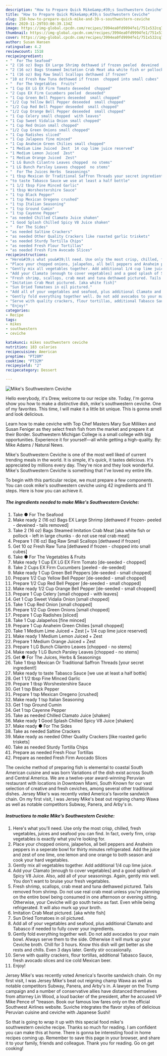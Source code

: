 ```yaml
---
description: "How to Prepare Quick Mike&amp;#39;s Southwestern Ceviche"
title: "How to Prepare Quick Mike&amp;#39;s Southwestern Ceviche"
slug: 158-how-to-prepare-quick-mike-and-39-s-southwestern-ceviche
date: 2020-11-29T03:00:39.134Z
image: https://img-global.cpcdn.com/recipes/3994ea0fd9994fe1/751x532cq70/mikes-southwestern-ceviche-recipe-main-photo.jpg
thumbnail: https://img-global.cpcdn.com/recipes/3994ea0fd9994fe1/751x532cq70/mikes-southwestern-ceviche-recipe-main-photo.jpg
cover: https://img-global.cpcdn.com/recipes/3994ea0fd9994fe1/751x532cq70/mikes-southwestern-ceviche-recipe-main-photo.jpg
author: Susan Hansen
ratingvalue: 4.2
reviewcount: 1518
recipeingredient:
- "  For The Seafood"
- "2 (16 oz) Bags EX Large Shrimp dethawed if frozen peeled  deveined  tails removed"
- "2 (16 oz) Bags Steamed Imitation Crab Meat aka white fish or pollock  left in large chunks  do not use real crab meat"
- "1 (16 oz) Bag Raw Small Scallops dethawed if frozen"
- "10 oz Fresh Raw Tuna dethawed if frozen  chopped into small cubes"
- "  For The Vegetables  Fruits"
- "1 Cup EX LG EX Firm Tomato deseeded  chopped"
- "2 Cups EX Firm Cucumbers peeled  deseeded"
- "1 Cup Green Bell Peppers deseeded  small chopped"
- "1/2 Cup Yellow Bell Pepper deseeded  small chopped"
- "1/2 Cup Red Bell Pepper deseeded  small chopped"
- "1/2 Cup Orange Bell Pepper deseeded  small chopped"
- "1 Cup Celery small chopped  with leaves"
- "1 Cup Sweet Vidalia Onion small chopped"
- "1 Cup Red Onion small chopped"
- "1/2 Cup Green Onions small chopped"
- "1 Cup Radishes sliced"
- "1 Cup Jalapeos fine minced"
- "1 Cup Anaheim Green Chilies small chopped"
- "1 Medium Lime Juiced  Zest  14 cup lime juice reserved"
- "1 Medium Lemon Juiced  Zest"
- "1 Medium Orange Juiced  Zest"
- "1 LG Bunch Cilantro Leaves chopped  no stems"
- "1 LG Bunch Parsley Leaves chopped  no stems"
- "  For The Juices Herbs  Seasonings"
- "1 tbsp Mexican Or Traditional Saffron Threads your secret ingredient"
- "to taste Tabasco Sauce we use at least a half bottle"
- "1 1/2 tbsp Fine Minced Garlic"
- "1 tbsp Worshestershire Sauce"
- "1 tsp Black Pepper"
- "1 tsp Mexican Oregeno crushed"
- "1 tsp Italian Seasoning"
- "1 tsp Ground Cumin"
- "1 tsp Cayenne Pepper"
- "as needed Chilled Clamato Juice shaken"
- "1 Good Splash Chilled Spicy V8 Juice shaken"
- "  For The Sides"
- "as needed Saltine Crackers"
- "as needed Other Quality Crackers like roasted garlic triskets"
- "as needed Sturdy Tortilla Chips"
- "as needed Fresh Flour Tortillas"
- "as needed Fresh Firm Avocado Slices"
recipeinstructions:
- "Here&#39;s what you&#39;ll need. Use only the most crisp, chilled, fresh vegetables, juices and seafood you can find. In fact, overly firm, crisp vegetables is exactly what you&#39;re looking for."
- "Place your chopped onions, jalapeños, all bell peppers and Anaheim peppers in a seperate bowl for thirty minutes refrigerated. Add the juice and zest of one lime, one lemon and one orange to both season and cook your hard vegetables."
- "Gently mix all vegetables together. Add additional 1/4 cup lime juice."
- "Add your Clamato [enough to cover vegetables] and a good splash of Spicy V8 Juice. Also, add all of your seasonings. Again, gently mix well. You don&#39;t want to bruise your fresh vegetables."
- "Fresh shrimp, scallops, crab meat and tuna dethawed pictured. Tails removed from shrimp. Do not use real crab meat unless you&#39;re planning on the entire bowl being consumed in one afternoon or evening sitting. Otherwise, your Ceviche will go south twice as fast. Even while being refrigerated. It will also murk up your broth."
- "Imitation Crab Meat pictured. [aka white fish]"
- "Sun Dried Tomatoes in oil pictured."
- "Add all of your vegetables and seafood, plus additional Clamato and Tabasco if needed to fully cover your ingredients."
- "Gently fold everything together well. Do not add avocados to your main bowl. Always serve them to the side. Otherwise it will murk up your Ceviche broth. Chill for 3 hours. Know this dish will get better as she rests and chills. Even 3 days later. Gently stir occasionally."
- "Serve with quality crackers, flour tortillas, additional Tabasco Sauce, fresh avocado slices and ice cold Mexican beer."
- "Enjoy!"
categories:
- Recipe
tags:
- mikes
- southwestern
- ceviche

katakunci: mikes southwestern ceviche 
nutrition: 183 calories
recipecuisine: American
preptime: "PT28M"
cooktime: "PT32M"
recipeyield: "2"
recipecategory: Dessert

---
```



![Mike&#39;s Southwestern Ceviche](https://img-global.cpcdn.com/recipes/3994ea0fd9994fe1/751x532cq70/mikes-southwestern-ceviche-recipe-main-photo.jpg)

Hello everybody, it's Drew, welcome to our recipe site. Today, I'm gonna show you how to make a distinctive dish, mike&#39;s southwestern ceviche. One of my favorites. This time, I will make it a little bit unique. This is gonna smell and look delicious.

Learn how to make ceviche with Top Chef Masters Mary Sue Milliken and Susan Feniger as they select fresh fish from the market and prepare it at their Border. Southwestern Michigan College is a small college with big opportunities. Experience it for yourself—all while getting a high-quality. By: Mike Adams / Natural News.

Mike&#39;s Southwestern Ceviche is one of the most well liked of current trending meals in the world. It is simple, it's quick, it tastes delicious. It's appreciated by millions every day. They're nice and they look wonderful. Mike&#39;s Southwestern Ceviche is something that I've loved my entire life.


To begin with this particular recipe, we must prepare a few components. You can cook mike&#39;s southwestern ceviche using 42 ingredients and 11 steps. Here is how you can achieve it.

<!--inarticleads1-->

##### The ingredients needed to make Mike&#39;s Southwestern Ceviche:

1. Take  ● For The Seafood
1. Make ready 2 (16 oz) Bags EX Large Shrimp [dethawed if frozen- peeled - deveined - tails removed]
1. Take 2 (16 oz) Bags Steamed Imitation Crab Meat [aka white fish or pollock - left in large chunks - do not use real crab meat]
1. Prepare 1 (16 oz) Bag Raw Small Scallops [dethawed if frozen]
1. Get 10 oz Fresh Raw Tuna [dethawed if frozen - chopped into small cubes]
1. Take  ● For The Vegetables &amp; Fruits
1. Make ready 1 Cup EX LG EX Firm Tomato [de-seeded - chopped]
1. Take 2 Cups EX Firm Cucumbers [peeled - de-seeded]
1. Make ready 1 Cup Green Bell Peppers [de-seeded - small chopped]
1. Prepare 1/2 Cup Yellow Bell Pepper [de-seeded - small chopped]
1. Prepare 1/2 Cup Red Bell Pepper [de-seeded - small chopped]
1. Make ready 1/2 Cup Orange Bell Pepper [de-seeded - small chopped]
1. Prepare 1 Cup Celery [small chopped - with leaves]
1. Get 1 Cup Sweet Vidalia Onion [small chopped]
1. Take 1 Cup Red Onion [small chopped]
1. Prepare 1/2 Cup Green Onions [small chopped]
1. Prepare 1 Cup Radishes [sliced]
1. Take 1 Cup Jalapeños [fine minced]
1. Prepare 1 Cup Anaheim Green Chilies [small chopped]
1. Take 1 Medium Lime Juiced + Zest [+ 1/4 cup lime juice reserved]
1. Make ready 1 Medium Lemon Juiced + Zest
1. Prepare 1 Medium Orange Juiced + Zest
1. Prepare 1 LG Bunch Cilantro Leaves [chopped - no stems]
1. Make ready 1 LG Bunch Parsley Leaves [chopped - no stems]
1. Get  ● For The Juices, Herbs &amp; Seasonings
1. Take 1 tbsp Mexican Or Traditional Saffron Threads [your secret ingredient!]
1. Make ready to taste Tabasco Sauce [we use at least a half bottle]
1. Get 1 1/2 tbsp Fine Minced Garlic
1. Prepare 1 tbsp Worshestershire Sauce
1. Get 1 tsp Black Pepper
1. Prepare 1 tsp Mexican Oregeno [crushed]
1. Make ready 1 tsp Italian Seasoning
1. Get 1 tsp Ground Cumin
1. Get 1 tsp Cayenne Pepper
1. Take as needed Chilled Clamato Juice [shaken]
1. Make ready 1 Good Splash Chilled Spicy V8 Juice [shaken]
1. Make ready  ● For The Sides
1. Take as needed Saltine Crackers
1. Make ready as needed Other Quality Crackers [like roasted garlic triskets]
1. Take as needed Sturdy Tortilla Chips
1. Prepare as needed Fresh Flour Tortillas
1. Prepare as needed Fresh Firm Avocado Slices


The ceviche method of preparing fish is elemental to coastal South American cuisine and was born Variations of the dish exist across South and Central America. We are a twelve-year award-winning Peruvian restaurant with locations in Downtown Miami, South Known for our vast selection of creative and fresh ceviches, among several other traditional dishes. Jersey Mike&#39;s was recently voted America&#39;s favorite sandwich chain. On my first visit, I was Jersey Mike&#39;s beat out reigning champ Wawa as well as notable competitors Subway, Panera, and Arby&#39;s in. 

<!--inarticleads2-->

##### Instructions to make Mike&#39;s Southwestern Ceviche:

1. Here&#39;s what you&#39;ll need. Use only the most crisp, chilled, fresh vegetables, juices and seafood you can find. In fact, overly firm, crisp vegetables is exactly what you&#39;re looking for.
1. Place your chopped onions, jalapeños, all bell peppers and Anaheim peppers in a seperate bowl for thirty minutes refrigerated. Add the juice and zest of one lime, one lemon and one orange to both season and cook your hard vegetables.
1. Gently mix all vegetables together. Add additional 1/4 cup lime juice.
1. Add your Clamato [enough to cover vegetables] and a good splash of Spicy V8 Juice. Also, add all of your seasonings. Again, gently mix well. You don&#39;t want to bruise your fresh vegetables.
1. Fresh shrimp, scallops, crab meat and tuna dethawed pictured. Tails removed from shrimp. Do not use real crab meat unless you&#39;re planning on the entire bowl being consumed in one afternoon or evening sitting. Otherwise, your Ceviche will go south twice as fast. Even while being refrigerated. It will also murk up your broth.
1. Imitation Crab Meat pictured. [aka white fish]
1. Sun Dried Tomatoes in oil pictured.
1. Add all of your vegetables and seafood, plus additional Clamato and Tabasco if needed to fully cover your ingredients.
1. Gently fold everything together well. Do not add avocados to your main bowl. Always serve them to the side. Otherwise it will murk up your Ceviche broth. Chill for 3 hours. Know this dish will get better as she rests and chills. Even 3 days later. Gently stir occasionally.
1. Serve with quality crackers, flour tortillas, additional Tabasco Sauce, fresh avocado slices and ice cold Mexican beer.
1. Enjoy!


Jersey Mike&#39;s was recently voted America&#39;s favorite sandwich chain. On my first visit, I was Jersey Mike&#39;s beat out reigning champ Wawa as well as notable competitors Subway, Panera, and Arby&#39;s in. A lawyer on the Trump campaign and a number of conservative allies have distanced themselves from attorney Lin Wood, a loud backer of the president, after he accused VP Mike Pence of &#34;treason. Book our famous low fares only on the official Southwest Airlines website. Suviche integrates the flavor styles of delicious Peruvian cuisine and ceviche with Japanese Sushi! 

So that is going to wrap it up with this special food mike&#39;s southwestern ceviche recipe. Thanks so much for reading. I am confident you can make this at home. There is gonna be interesting food in home recipes coming up. Remember to save this page in your browser, and share it to your family, friends and colleague. Thank you for reading. Go on get cooking!
